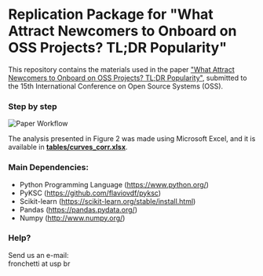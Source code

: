 # Replication Package for "What Attract Newcomers to Onboard on OSS Projects? TL;DR Popularity"
This repository contains the materials used in the paper <a href="https://github.com/fronchetti/OSS-2019/blob/master/preprint.pdf">"What Attract Newcomers to Onboard on OSS Projects? TL;DR Popularity"</a>, submitted to the 15th International Conference on Open Source Systems (OSS).

### Step by step
<img src="https://github.com/fronchetti/OSS-2019/blob/master/oss-workflow.png" alt="Paper Workflow">

The analysis presented in Figure 2 was made using Microsoft Excel, and it is available in <b><a href="https://github.com/fronchetti/OSS-2019/blob/master/tables/curves_corr.xlsx">tables/curves_corr.xlsx</a></b>.

### Main Dependencies:
* Python Programming Language (https://www.python.org/)
* PyKSC (https://github.com/flaviovdf/pyksc)
* Scikit-learn (https://scikit-learn.org/stable/install.html)
* Pandas (https://pandas.pydata.org/)
* Numpy (http://www.numpy.org/)

### Help?
Send us an e-mail: <br>
fronchetti at usp br
